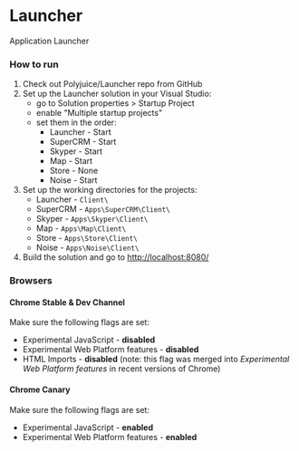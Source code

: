 Launcher
========

Application Launcher

### How to run

1. Check out Polyjuice/Launcher repo from GitHub
2. Set up the Launcher solution in your Visual Studio:
   - go to Solution properties > Startup Project
   - enable "Multiple startup projects"
   - set them in the order:
     - Launcher - Start
     - SuperCRM - Start
     - Skyper - Start
     - Map - Start
     - Store - None
     - Noise - Start
3. Set up the working directories for the projects:
     - Launcher - `Client\`
     - SuperCRM - `Apps\SuperCRM\Client\`
     - Skyper - `Apps\Skyper\Client\`
     - Map - `Apps\Map\Client\`
     - Store - `Apps\Store\Client\`
     - Noise - `Apps\Noise\Client\`
4. Build the solution and go to [http://localhost:8080/](http://localhost:8080/)

### Browsers

#### Chrome Stable & Dev Channel

Make sure the following flags are set:

 - Experimental JavaScript - **disabled**
 - Experimental Web Platform features - **disabled**
 - HTML Imports - **disabled** (note: this flag was merged into *Experimental Web Platform features* in recent versions of Chrome)

#### Chrome Canary

Make sure the following flags are set:

 - Experimental JavaScript - **enabled**
 - Experimental Web Platform features - **enabled**
